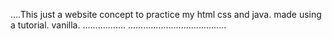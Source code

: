 ....This just a website concept to practice my html css and java. made using a tutorial. vanilla.
.................
.......................................